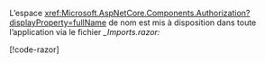 L’espace <xref:Microsoft.AspNetCore.Components.Authorization?displayProperty=fullName> de nom est mis à disposition dans toute l’application via le fichier *_Imports.razor:*

[!code-razor[](imports-standalone.razor?highlight=3)]
